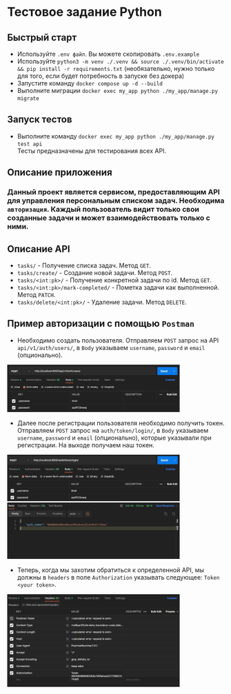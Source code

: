 # Тестовое задание Python
## Быстрый старт
- Используйте `.env файл`. Вы можете скопировать `.env.example`
- Используйте `python3 -m venv ./.venv && source ./.venv/bin/activate && pip install -r requirements.txt` (необязательно, нужно только для того, если будет потребность в запуске без докера)
- Запустите команду `docker compose up -d --build`
- Выполните миграции `docker exec my_app python ./my_app/manage.py migrate`

## Запуск тестов
- Выполните команду `docker exec my_app python ./my_app/manage.py test api` <br> Тесты предназначены для тестирования всех API.

## Описание приложения

### Данный проект является сервисом, предоставляющим API для управления персональным списком задач. Необходима `авторизация`. Каждый пользователь видит только свои созданные задачи и может взаимодействовать только с ними. 

## Описание API
- `tasks/` - Получение списка задач. Метод `GET`.
- `tasks/create/` - Создание новой задачи. Метод `POST`.
- `tasks/<int:pk>/` - Получение конкретной задачи по id. Метод `GET`.
- `tasks/<int:pk>/mark-completed/` - Пометка задачи как выполненной. Метод `PATCH`.
- `tasks/delete/<int:pk>/` - Удаление задачи. Метод `DELETE`.

## Пример авторизации с помощью `Postman`
- Необходимо создать пользователя. Отправляем `POST` запрос на API `api/v1/auth/users/`, в `Body` указываем `username`, `password` и `email` (опционально).

<img src="images/Psf6zSD1oUA.jpg" width="400">

- Далее после регистрации пользователя необходимо получить токен. Отправляем `POST` запрос на `auth/token/login/`, в `Body` указываем `username`, `password` и `email` (опционально), которые указывали при регистрации. На выходе получаем наш токен.

<img src="images/L1g4QcvE5Uw.jpg" width="400">

<img src="images/kduCGvNHJ38.jpg" width="400">

- Теперь, когда мы захотим обратиться к определенной API, мы должны в `headers` в поле `Authorization` указывать следующее: `Token <your token>`.

<img src="images/T3xFG91uFSg.jpg" width="400">